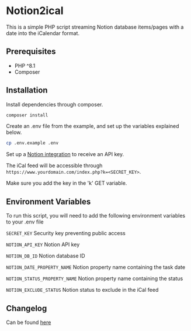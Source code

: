 # Notion2ical

This is a simple PHP script streaming Notion database items/pages with a date into the iCalendar format.

## Prerequisites

* PHP ^8.1
* Composer

## Installation

Install dependencies through composer.

```bash
composer install
```
Create an .env file from the example, and set up the variables explained below.

```bash
cp .env.example .env
```
Set up a [Notion integration](https://developers.notion.com/docs/create-a-notion-integration) to receive an API key.

The iCal feed will be accessible through `https://www.yourdomain.com/index.php?k=<SECRET_KEY>`.

Make sure you add the key in the 'k' GET variable.

## Environment Variables

To run this script, you will need to add the following environment variables to your .env file

`SECRET_KEY` Security key preventing public access

`NOTION_API_KEY` Notion API key

`NOTION_DB_ID` Notion database ID

`NOTION_DATE_PROPERTY_NAME` Notion property name containing the task date

`NOTION_STATUS_PROPERTY_NAME` Notion property name containing the status

`NOTION_EXCLUDE_STATUS` Notion status to exclude in the iCal feed

## Changelog

Can be found [here](CHANGELOG.md)